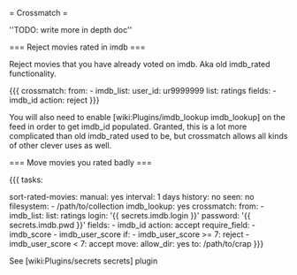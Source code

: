 = Crossmatch =

''TODO: write more in depth doc''

=== Reject movies rated in imdb ===

Reject movies that you have already voted on imdb. Aka old imdb_rated functionality.

{{{
crossmatch:
  from:
    - imdb_list:
        user_id: ur9999999
        list: ratings
  fields:
    - imdb_id
  action: reject
}}}

You will also need to enable [wiki:Plugins/imdb_lookup imdb_lookup] on the feed in order to get imdb_id populated. Granted, this is a lot more complicated than old imdb_rated used to be, but crossmatch allows all kinds of other clever uses as well.

=== Move movies you rated badly ===


{{{
tasks:

  sort-rated-movies:
    manual: yes
    interval: 1 days
    history: no
    seen: no
    filesystem:
      - /path/to/collection
    imdb_lookup: yes
    crossmatch:
      from:
      - imdb_list:
          list: ratings
          login: '{{ secrets.imdb.login }}'
          password: '{{ secrets.imdb.pwd }}'
      fields:
        - imdb_id
      action: accept
    require_field:
      - imdb_score
      - imdb_user_score
    if:
      - imdb_user_score >= 7: reject
      - imdb_user_score < 7: accept
    move:
      allow_dir: yes
      to: /path/to/crap
}}}

See [wiki:Plugins/secrets secrets] plugin
